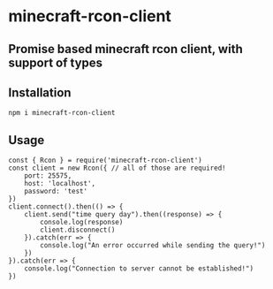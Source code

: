 # minecraft-rcon-client

## Promise based minecraft rcon client, with support of types

## Installation
```
npm i minecraft-rcon-client
```
## Usage
```
const { Rcon } = require('minecraft-rcon-client')
const client = new Rcon({ // all of those are required!
    port: 25575,
    host: 'localhost',
    password: 'test'
})
client.connect().then(() => {
    client.send("time query day").then((response) => {
        console.log(response)
        client.disconnect()
    }).catch(err => {
        console.log("An error occurred while sending the query!")
    })
}).catch(err => {
    console.log("Connection to server cannot be established!")
})
```
